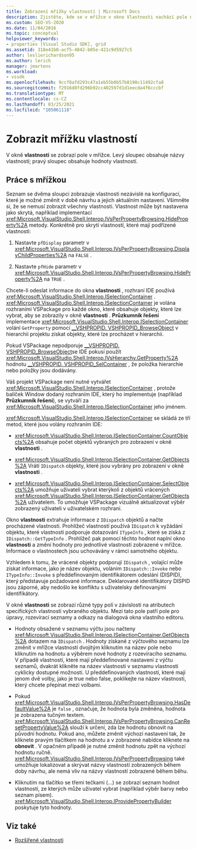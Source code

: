 ```yaml
---
title: Zobrazení mřížky vlastností | Microsoft Docs
description: Zjistěte, kde se v mřížce v okno Vlastnosti nachází pole názvy vlastností a hodnoty vlastností a jak pracovat s mřížkou v části rozšíření vlastností.
ms.custom: SEO-VS-2020
ms.date: 11/04/2016
ms.topic: conceptual
helpviewer_keywords:
- properties [Visual Studio SDK], grid
ms.assetid: 318e41b0-acf5-4842-b85e-421c9d5927c5
author: leslierichardson95
ms.author: lerich
manager: jmartens
ms.workload:
- vssdk
ms.openlocfilehash: 9ccf8afd293c47a1eb55b0b57b8190c11492cfa8
ms.sourcegitcommit: f2916d8fd296b92cc402597d1d1eecda4f6cccbf
ms.translationtype: MT
ms.contentlocale: cs-CZ
ms.lasthandoff: 03/25/2021
ms.locfileid: "105061118"
---
```

# <a name="properties-display-grid"></a>Zobrazit mřížku vlastností

V okně **vlastnosti** se zobrazí pole v mřížce. Levý sloupec obsahuje názvy vlastností; pravý sloupec obsahuje hodnoty vlastností.

## <a name="work-with-the-grid"></a>Práce s mřížkou

Seznam se dvěma sloupci zobrazuje vlastnosti nezávislé na konfiguraci, které je možné změnit v době návrhu a jejich aktuálním nastavení. Všimněte si, že se nemusí zobrazit všechny vlastnosti. Vlastnost může být nastavena jako skrytá, například implementací <xref:Microsoft.VisualStudio.Shell.Interop.IVsPerPropertyBrowsing.HideProperty%2A> metody. Konkrétně pro skrytí vlastností, které mají podřízené vlastnosti:

1. Nastavte `pfDisplay` parametr v <xref:Microsoft.VisualStudio.Shell.Interop.IVsPerPropertyBrowsing.DisplayChildProperties%2A> na `FALSE` .

2. Nastavte `pfHide` parametr v <xref:Microsoft.VisualStudio.Shell.Interop.IVsPerPropertyBrowsing.HideProperty%2A> na `TRUE` .

Chcete-li odeslat informace do okna **vlastnosti** , rozhraní IDE používá <xref:Microsoft.VisualStudio.Shell.Interop.ISelectionContainer> . <xref:Microsoft.VisualStudio.Shell.Interop.ISelectionContainer> je volána rozhraními VSPackage pro každé okno, které obsahuje objekty, které lze vybrat, aby se zobrazily v okně **vlastnosti** . **Průzkumník řešení** implementace <xref:Microsoft.VisualStudio.Shell.Interop.ISelectionContainer> volání `GetProperty` pomocí [__VSHPROPID. VSHPROPID_BrowseObject](<xref:Microsoft.VisualStudio.Shell.Interop.__VSHPROPID.VSHPROPID_BrowseObject>) v hierarchii projektu získat objekty, které lze procházet v hierarchii.

Pokud VSPackage nepodporuje [__VSHPROPID. VSHPROPID_BrowseObject](<xref:Microsoft.VisualStudio.Shell.Interop.__VSHPROPID.VSHPROPID_BrowseObject>)se IDE pokusí použít <xref:Microsoft.VisualStudio.Shell.Interop.IVsHierarchy.GetProperty%2A> hodnotu [__VSHPROPID. VSHPROPID_SelContainer](<xref:Microsoft.VisualStudio.Shell.Interop.__VSHPROPID.VSHPROPID_SelContainer>) , že položka hierarchie nebo položky jsou dodávány.

Váš projekt VSPackage není nutné vytvářet <xref:Microsoft.VisualStudio.Shell.Interop.ISelectionContainer> , protože balíček Window dodaný rozhraním IDE, který ho implementuje (například **Průzkumník řešení**), se vytváří za <xref:Microsoft.VisualStudio.Shell.Interop.ISelectionContainer> jeho jménem.

<xref:Microsoft.VisualStudio.Shell.Interop.ISelectionContainer> se skládá ze tří metod, které jsou volány rozhraním IDE:

- <xref:Microsoft.VisualStudio.Shell.Interop.ISelectionContainer.CountObjects%2A> obsahuje počet objektů vybraných pro zobrazení v okně **vlastnosti** .

- <xref:Microsoft.VisualStudio.Shell.Interop.ISelectionContainer.GetObjects%2A> Vrátí `IDispatch` objekty, které jsou vybrány pro zobrazení v okně **vlastnosti** .

- <xref:Microsoft.VisualStudio.Shell.Interop.ISelectionContainer.SelectObjects%2A> umožňuje uživateli vybrat kterýkoli z objektů vrácených <xref:Microsoft.VisualStudio.Shell.Interop.ISelectionContainer.GetObjects%2A> uživatelem. To umožňuje VSPackage vizuálně aktualizovat výběr zobrazený uživateli v uživatelském rozhraní.

Okno **vlastnosti** extrahuje informace z `IDispatch` objektů a načte procházené vlastnosti. Prohlížeč vlastností používá `IDispatch` k vyžádání objektu, které vlastnosti podporuje dotazování `ITypeInfo` , které se získá z `IDispatch::GetTypeInfo` . Prohlížeč pak pomocí těchto hodnot naplní okno **vlastnosti** a změní hodnoty pro jednotlivé vlastnosti zobrazené v mřížce. Informace o vlastnostech jsou uchovávány v rámci samotného objektu.

Vzhledem k tomu, že vrácené objekty podporují `IDispatch` , volající může získat informace, jako je název objektu, voláním `IDispatch::Invoke` nebo `ITypeInfo::Invoke` s předdefinovaným identifikátorem odeslání (DISPID), který představuje požadované informace. Deklarované identifikátory DISPID jsou záporné, aby nedošlo ke konfliktu s uživatelsky definovanými identifikátory.

V okně **vlastnosti** se zobrazí různé typy polí v závislosti na atributech specifických vlastností vybraného objektu. Mezi tato pole patří pole pro úpravy, rozevírací seznamy a odkazy na dialogová okna vlastního editoru.

- Hodnoty obsažené v seznamu výčtu jsou načteny <xref:Microsoft.VisualStudio.Shell.Interop.ISelectionContainer.GetObjects%2A> dotazem na `IDispatch` . Hodnoty získané z výčtového seznamu lze změnit v mřížce vlastností dvojitým kliknutím na název pole nebo kliknutím na hodnotu a výběrem nové hodnoty z rozevíracího seznamu. V případě vlastností, které mají předdefinované nastavení z výčtu seznamů, dvakrát klikněte na název vlastnosti v seznamu vlastnosti cyklicky dostupné možnosti. U předdefinovaných vlastností, které mají jenom dvě volby, jako je true nebo false, poklikejte na název vlastnosti, který chcete přepínat mezi volbami.

- Pokud <xref:Microsoft.VisualStudio.Shell.Interop.IVsPerPropertyBrowsing.HasDefaultValue%2A> je `false` , označuje, že hodnota byla změněna, hodnota je zobrazena tučným textem. <xref:Microsoft.VisualStudio.Shell.Interop.IVsPerPropertyBrowsing.CanResetPropertyValue%2A> slouží k určení, zda lze hodnotu obnovit na původní hodnotu. Pokud ano, můžete změnit výchozí nastavení tak, že kliknete pravým tlačítkem na hodnotu a v zobrazené nabídce kliknete na **obnovit** . V opačném případě je nutné změnit hodnotu zpět na výchozí hodnotu ručně. <xref:Microsoft.VisualStudio.Shell.Interop.IVsPerPropertyBrowsing> také umožňuje lokalizovat a skrývat názvy vlastností zobrazených během doby návrhu, ale nemá vliv na názvy vlastností zobrazené během běhu.

- Kliknutím na tlačítko se třemi tečkami (...) se zobrazí seznam hodnot vlastností, ze kterých může uživatel vybrat (například výběr barvy nebo seznam písem). <xref:Microsoft.VisualStudio.Shell.Interop.IProvidePropertyBuilder> poskytuje tyto hodnoty.

## <a name="see-also"></a>Viz také

- [Rozšířené vlastnosti](../../extensibility/internals/extending-properties.md)
